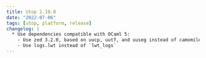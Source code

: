 ```yaml
---
title: Utop 2.10.0
date: "2022-07-06"
tags: [utop, platform, release]
changelog: |
  * Use dependencies compatible with OCaml 5:
    - Use zed 3.2.0, based on uucp, uutf, and uuseg instead of camomile
    - Use logs.lwt instead of `lwt_logs`
---
```


